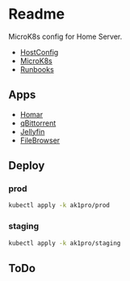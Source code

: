 # Readme

MicroK8s config for Home Server.

- [HostConfig](host.md)
- [MicroK8s](microk8s.md)
- [Runbooks](runbooks.md)

## Apps

- <a href="https://homarr.dev/">Homar</a>
- <a href="https://www.qbittorrent.org/">qBittorrent</a>
- <a href="https://jellyfin.org/">Jellyfin</a>
- <a href="https://filebrowser.org/">FileBrowser</a>

## Deploy

### prod

```bash
kubectl apply -k ak1pro/prod
```

### staging

```bash
kubectl apply -k ak1pro/staging
```

## ToDo

